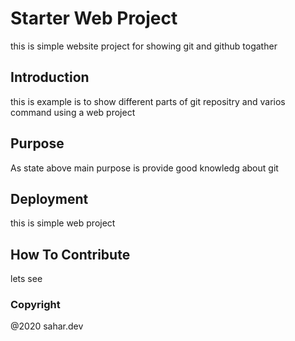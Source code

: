 # Starter Web Project

this is simple website project for showing git and github togather

## Introduction

this is example is to show different parts of git repositry and varios command using a web project

## Purpose

As state above main purpose is provide good knowledg about git

## Deployment

this is simple web project

## How To Contribute

lets see

### Copyright

@2020 sahar.dev
